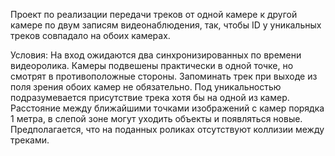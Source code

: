 Проект по реализации передачи треков от одной камере к другой камере по двум записям видеонаблюдения, так, чтобы ID у уникальных треков совпадало на обоих камерах. 


Условия:
На вход ожидаются два синхронизированных по времени видеоролика. Камеры подвешены практически в одной точке, но смотрят в противоположные стороны.
Запоминать трек при выходе из поля зрения обоих камер не обязательно. Под уникальностью подразумевается присутствие трека хотя бы на одной из камер. Расстояние между ближайшими точками изображений с камер порядка 1 метра, в слепой зоне могут уходить объекты и появляться новые.
Предполагается, что на поданных роликах отсутствуют коллизии между треками.
